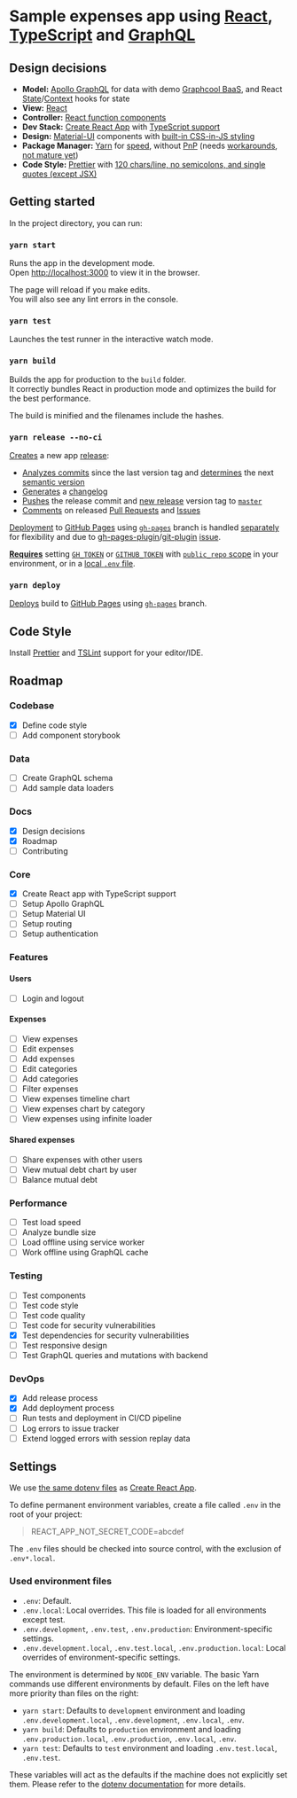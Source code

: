 # Sample expenses app using [React](https://reactjs.org/), [TypeScript](https://www.typescriptlang.org/) and [GraphQL](https://graphql.org/)

## Design decisions

- **Model:** [Apollo GraphQL](https://www.apollographql.com/) for data with demo [Graphcool BaaS](https://www.graph.cool/), and React [State](https://reactjs.org/docs/hooks-state.html)/[Context](https://reactjs.org/docs/hooks-reference.html#usecontext) hooks for state
- **View:** [React](https://reactjs.org/)
- **Controller:** [React function components](https://reactjs.org/docs/components-and-props.html#function-and-class-components)
- **Dev Stack:** [Create React App](https://facebook.github.io/create-react-app/) with [TypeScript support](https://facebook.github.io/create-react-app/docs/adding-typescript)
- **Design:** [Material-UI](https://material-ui.com/) components with [built-in CSS-in-JS styling](https://material-ui.com/styles/basics/)
- **Package Manager:** [Yarn](https://yarnpkg.com/) for [speed](https://github.com/pnpm/benchmarks-of-javascript-package-managers), without [PnP](https://yarnpkg.com/en/docs/pnp) (needs [workarounds](https://yarnpkg.github.io/berry/advanced/pnpify), [not mature yet](https://github.com/facebook/create-react-app/issues/5647))
- **Code Style:** [Prettier](https://prettier.io/) with [120 chars/line, no semicolons, and single quotes (except JSX)](https://github.com/iki/expenses-app-react-ts-gql/blob/master/.prettierrc.yml)

## Getting started

In the project directory, you can run:

### `yarn start`

Runs the app in the development mode.<br>
Open [http://localhost:3000](http://localhost:3000) to view it in the browser.

The page will reload if you make edits.<br>
You will also see any lint errors in the console.

### `yarn test`

Launches the test runner in the interactive watch mode.<br>

### `yarn build`

Builds the app for production to the `build` folder.<br>
It correctly bundles React in production mode and optimizes the build for the best performance.

The build is minified and the filenames include the hashes.<br>

### `yarn release --no-ci`

[Creates](https://github.com/semantic-release/semantic-release) a new app [release](https://github.com/iki/expenses-app-react-ts-gql/releases):

- [Analyzes commits](https://github.com/semantic-release/commit-analyzer) since the last version tag and [determines](https://github.com/semantic-release/semantic-release#commit-message-format) the next [semantic version](https://semver.org/)
- [Generates](https://github.com/semantic-release/changelog) a [changelog](https://github.com/iki/expenses-app-react-ts-gql/blob/master/CHANGELOG.md)
- [Pushes](https://github.com/semantic-release/git) the release commit and [new release](https://github.com/iki/expenses-app-react-ts-gql/releases) version tag to [`master`](https://github.com/iki/expenses-app-react-ts-gql/tree/master)
- [Comments](https://github.com/semantic-release/github) on released [Pull Requests](https://github.com/iki/expenses-app-react-ts-gql/pulls) and [Issues](https://github.com/iki/expenses-app-react-ts-gql/issues)

[Deployment](#yarn-deploy) to [GitHub Pages](https://pages.github.com/) using [`gh-pages`](https://github.com/iki/expenses-app-react-ts-gql/tree/gh-pages) branch is handled [separately](#yarn-deploy) for flexibility and due to [gh-pages-plugin](https://github.com/qiwi/semantic-release-gh-pages-plugin)/[git-plugin](https://github.com/semantic-release/git) [issue](https://github.com/qiwi/semantic-release-gh-pages-plugin/issues/48).

[**Requires**](https://github.com/qiwi/semantic-release-gh-pages-plugin#configuration) setting [`GH_TOKEN`](https://github.com/settings/tokens) or [`GITHUB_TOKEN`](https://github.com/settings/tokens) with [`public_repo` scope](https://developer.github.com/apps/building-oauth-apps/understanding-scopes-for-oauth-apps/#available-scopes) in your environment, or in a [local `.env` file](#used-environment-files).

### `yarn deploy`

[Deploys](https://github.com/tschaub/gh-pages) build to [GitHub Pages](https://pages.github.com/) using [`gh-pages`](https://github.com/iki/expenses-app-react-ts-gql/tree/gh-pages) branch.

## Code Style

Install [Prettier](https://github.com/prettier/prettier#editor-integration) and
[TSLint](https://palantir.github.io/tslint/usage/third-party-tools/) support for your editor/IDE.

## Roadmap

### Codebase

- [x] Define code style
- [ ] Add component storybook

### Data

- [ ] Create GraphQL schema
- [ ] Add sample data loaders

### Docs

- [x] Design decisions
- [x] Roadmap
- [ ] Contributing

### Core

- [x] Create React app with TypeScript support
- [ ] Setup Apollo GraphQL
- [ ] Setup Material UI
- [ ] Setup routing
- [ ] Setup authentication

### Features

#### Users

- [ ] Login and logout

#### Expenses

- [ ] View expenses
- [ ] Edit expenses
- [ ] Add expenses
- [ ] Edit categories
- [ ] Add categories
- [ ] Filter expenses
- [ ] View expenses timeline chart
- [ ] View expenses chart by category
- [ ] View expenses using infinite loader

#### Shared expenses

- [ ] Share expenses with other users
- [ ] View mutual debt chart by user
- [ ] Balance mutual debt

### Performance

- [ ] Test load speed
- [ ] Analyze bundle size
- [ ] Load offline using service worker
- [ ] Work offline using GraphQL cache

### Testing

- [ ] Test components
- [ ] Test code style
- [ ] Test code quality
- [ ] Test code for security vulnerabilities
- [x] Test dependencies for security vulnerabilities
- [ ] Test responsive design
- [ ] Test GraphQL queries and mutations with backend

### DevOps

- [x] Add release process
- [x] Add deployment process
- [ ] Run tests and deployment in CI/CD pipeline
- [ ] Log errors to issue tracker
- [ ] Extend logged errors with session replay data

## Settings

We use
[the same dotenv files](https://facebook.github.io/create-react-app/docs/adding-custom-environment-variables#adding-development-environment-variables-in-env)
as [Create React App](https://github.com/facebookincubator/create-react-app).

To define permanent environment variables, create a file called `.env` in the root of your project:

> REACT_APP_NOT_SECRET_CODE=abcdef

The `.env` files should be checked into source control, with the exclusion of `.env*.local`.

### Used environment files

- `.env`: Default.
- `.env.local`: Local overrides. This file is loaded for all environments except test.
- `.env.development`, `.env.test`, `.env.production`: Environment-specific
  settings.
- `.env.development.local`, `.env.test.local`, `.env.production.local`: Local overrides of
  environment-specific settings.

The environment is determined by `NODE_ENV` variable. The basic Yarn commands use different environments by default.
Files on the left have more priority than files on the right:

- `yarn start`: Defaults to `development` environment and loading `.env.development.local`, `.env.development`,
  `.env.local`, `.env`.
- `yarn build`: Defaults to `production` environment and loading `.env.production.local`, `.env.production`,
  `.env.local`, `.env`.
- `yarn test`: Defaults to `test` environment and loading `.env.test.local`, `.env.test`.

These variables will act as the defaults if the machine does not explicitly set them. Please refer to the
[dotenv documentation](https://github.com/motdotla/dotenv) for more details.
